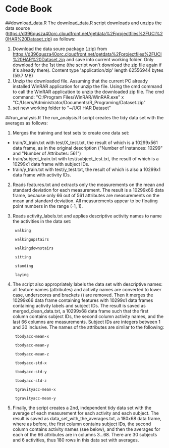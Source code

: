 Code Book
========================

##download_data.R
The download_data.R script downloads and unzips the data source (https://d396qusza40orc.cloudfront.net/getdata%2Fprojectfiles%2FUCI%20HAR%20Dataset.zip) as follows:
  1. Download the data soure package (.zip) from https://d396qusza40orc.cloudfront.net/getdata%2Fprojectfiles%2FUCI%20HAR%20Dataset.zip and save into current working folder. Only download for the 1st time (the script won't download the zip file again if it's already there).
Content type 'application/zip' length 62556944 bytes (59.7 MB)
  2. Unzip the downloaded file. Assuming that the current PC already installed WinRAR application for unzip the file. Using the cmd command to call the WinRAR application to unzip the downloaded zip file. 
    The cmd command: \"C:/Program Files/WinRAR/WinRAR.exe\" x \"C:/Users/Administrator/Documents/R_Programing/Dataset.zip\"
  3. set new working folder to "~/UCI HAR Dataset"

##run_analysis.R
The run_analysis.R script creates the tidy data set with the averages as follows:

1. Merges the training and test sets to create one data set:
  * train/X_train.txt with test/X_test.txt, the result of which is a 10299x561 data frame, as in the original description ("Number of Instances: 10299" and "Number of Attributes: 561")
  * train/subject_train.txt with test/subject_test.txt, the result of which is a 10299x1 data frame with subject IDs.
  * train/y_train.txt with test/y_test.txt, the result of which is also a 10299x1 data frame with activity IDs.

2. Reads features.txt and extracts only the measurements on the mean and standard deviation for each measurement. The result is a 10299x66 data frame, because only 66 out of 561 attributes are measurements on the mean and standard deviation. All measurements appear to be floating point numbers in the range (-1, 1).

3. Reads activity_labels.txt and applies descriptive activity names to name the activities in the data set:

        walking
        
        walkingupstairs
        
        walkingdownstairs
        
        sitting
        
        standing
        
        laying

4. The script also appropriately labels the data set with descriptive names: all feature names (attributes) and activity names are converted to lower case, underscores and brackets () are removed. Then it merges the 10299x66 data frame containing features with 10299x1 data frames containing activity labels and subject IDs. The result is saved as merged_clean_data.txt, a 10299x68 data frame such that the first column contains subject IDs, the second column activity names, and the last 66 columns are measurements. Subject IDs are integers between 1 and 30 inclusive. The names of the attributes are similar to the following:

        tbodyacc-mean-x 
        
        tbodyacc-mean-y 
        
        tbodyacc-mean-z 
        
        tbodyacc-std-x 
        
        tbodyacc-std-y 
        
        tbodyacc-std-z 
        
        tgravityacc-mean-x 
        
        tgravityacc-mean-y

5. Finally, the script creates a 2nd, independent tidy data set with the average of each measurement for each activity and each subject. The result is saved as data_set_with_the_averages.txt, a 180x68 data frame, where as before, the first column contains subject IDs, the second column contains activity names (see below), and then the averages for each of the 66 attributes are in columns 3...68. There are 30 subjects and 6 activities, thus 180 rows in this data set with averages.

